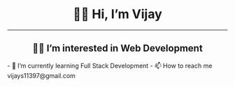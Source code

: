 <center>
<h1> 🙋‍♂️ Hi, I’m Vijay </h1>
<hr>
<h2>👨‍💻 I’m interested in Web Development</h2>
</center>
- 🌱 I’m currently learning Full Stack Development
- 📫 How to reach me vijays11397@gmail.com


<!---
VijayTheWebDev/VijayTheWebDev is a ✨ special ✨ repository because its `README.md` (this file) appears on your GitHub profile.
You can click the Preview link to take a look at your changes.
--->
